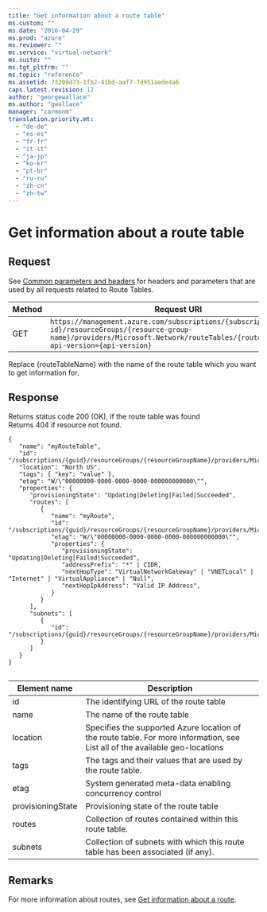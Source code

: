 ```yaml
---
title: "Get information about a route table"
ms.custom: ""
ms.date: "2016-04-29"
ms.prod: "azure"
ms.reviewer: ""
ms.service: "virtual-network"
ms.suite: ""
ms.tgt_pltfrm: ""
ms.topic: "reference"
ms.assetid: 73209d73-1fb2-41bd-aaf7-7d951aede4a6
caps.latest.revision: 12
author: "georgewallace"
ms.author: "gwallace"
manager: "carmonm"
translation.priority.mt: 
  - "de-de"
  - "es-es"
  - "fr-fr"
  - "it-it"
  - "ja-jp"
  - "ko-kr"
  - "pt-br"
  - "ru-ru"
  - "zh-cn"
  - "zh-tw"
---
```

# Get information about a route table
## Request  
 See [Common parameters and headers](../NetworkREST/route-tables.md#bk_common) for headers and parameters that are used by all requests related to Route Tables.  
  
|Method|Request URI|  
|------------|-----------------|  
|GET|`https://management.azure.com/subscriptions/{subscription-id}/resourceGroups/{resource-group-name}/providers/Microsoft.Network/routeTables/{routeTableName}?api-version={api-version}`|  
  
 Replace {routeTableName} with the name of the route table which you want to get information for.  
  
## Response  
 Returns status code 200 (OK), if the route table was found   
Returns 404 if resource not found.  
  
```  
{  
   "name": "myRouteTable",  
   "id": "/subscriptions/{guid}/resourceGroups/{resourceGroupName}/providers/Microsoft.Network/routeTables/myRouteTable",  
   "location": "North US",  
   "tags": { "key": "value" },  
   "etag": "W/\"00000000-0000-0000-0000-000000000000\"",  
   "properties": {   
      "provisioningState": "Updating|Deleting|Failed|Succeeded",  
      "routes": [   
         {  
            "name": "myRoute",  
            "id": "/subscriptions/{guid}/resourceGroups/{resourceGroupName}/providers/Microsoft.Network/routeTables/myRouteTable/routes/myRoute",  
            "etag": "W/\"00000000-0000-0000-0000-000000000000\"",  
            "properties": {   
               "provisioningState": "Updating|Deleting|Failed|Succeeded",  
               "addressPrefix": "*" | CIDR,  
               "nextHopType": "VirtualNetworkGateway" | "VNETLocal" | "Internet" | "VirtualAppliance" | "Null",  
               "nextHopIpAddress": "Valid IP Address",  
            }  
         }  
      ],  
      "subnets": [  
         {  
            "id": "/subscriptions/{guid}/resourceGroups/{resourceGroupName}/providers/Microsoft.Network/virtualNetworks/myvnet1/subnets/mysubnet1"  
         }  
      ]  
   }  
}  
  
```  
  
|Element name|Description|  
|------------------|-----------------|  
|id|The identifying URL of the route table|  
|name|The name of the route table|  
|location|Specifies the supported Azure location of the route table. For more information, see List all of the available geo-locations|  
|tags|The tags and their values that are used by the route table.|  
|etag|System generated meta-data enabling concurrency control|  
|provisioningState|Provisioning state of the route table|  
|routes|Collection of routes contained within this route table.|  
|subnets|Collection of subnets with which this route table has been associated (if any).|  
  
## Remarks  
 For more information about routes, see [Get information about a route](../NetworkREST/get-information-about-a-route.md).